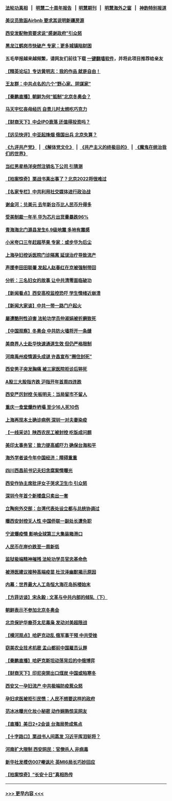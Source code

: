 #### [法轮功真相](https://github.com/gfw-breaker/truth/blob/master/README.md?t=0) &nbsp;&nbsp;|&nbsp;&nbsp; [明慧二十周年报告](https://github.com/gfw-breaker/mh-reports/blob/master/README.md?t=0) &nbsp;&nbsp;|&nbsp;&nbsp;[明慧期刊](https://github.com/gfw-breaker/mh-qikan) &nbsp;&nbsp;|&nbsp;&nbsp; [明慧海外之窗](https://github.com/gfw-breaker/mh-news/blob/master/README.md?t=0) &nbsp;&nbsp;|&nbsp;&nbsp; [神韵特别报道](https://github.com/gfw-breaker/mh-news/blob/master/shenyun.md?t=0)
#### [美议员致函Airbnb 要求其说明新疆房源](../pages/nsc413/n13489654.md?t=01081300) 
#### [西安发配物资要求说“感谢政府”引众怒](../pages/nsc413/n13489631.md?t=01081300) 
#### [黑龙江鹤岗市快破产 专家：更多城镇陷财困](../pages/nsc413/n13489436.md?t=01081300) 
#### 五毛举报越来越频繁，请网友们前往下载 [一键翻墙软件](https://github.com/gfw-breaker/ssr-accounts)，并将此项目推荐给亲友
#### [【精英论坛】专访黄明志：我的作品 就是自由！](../pages/nsc413/n13489403.md?t=01081300) 
#### [王友群：中共点名的六个“野心家、阴谋家”](../pages/nsc413/n13489448.md?t=01081300) 
#### [【秦鹏直播】朝鲜为何“抵制”北京冬奥会？](../pages/nsc413/n13489421.md?t=01081300) 
#### [马天宇忆丧母经历 自责儿时太想吃巧克力](../pages/nsc413/n13489144.md?t=01081300) 
#### [【财商天下】中企IPO衰落 还值得投资吗？](../pages/nsc413/n13489109.md?t=01081300) 
#### [【远见快评】中亚起烽烟 俄国出兵 北京失算？](../pages/nsc413/n13489383.md?t=01081300) 
#### [《九评共产党》](https://github.com/begood0513/9ping.md/blob/master/README.md) &nbsp;|&nbsp; [《解体党文化》](../../../../jtdwh.md/blob/master/README.md)  &nbsp;|&nbsp; [《共产主义的终极目的》](../../../../gczydzjmd.md/blob/master/README.md) &nbsp;|&nbsp; [《魔鬼在统治我们的世界》](../../../../mgztzwmdsj.md/blob/master/README.md) 
#### [当红男星杨洋突然注销名下公司 引猜测](../pages/nsc413/n13489324.md?t=01081300) 
#### [【拍案惊奇】栗战书真出事了？北京2022将很难过](../pages/nsc413/n13488862.md?t=01081300) 
#### [【名家专栏】中共利用社交媒体进行政治战](../pages/nsc413/n13488559.md?t=01081300) 
#### [谢金河：兑美元 去年新台币比人民币升得多](../pages/nsc413/n13489081.md?t=01081300) 
#### [受美制裁一年半 华为芯片出货量暴跌96%](../pages/nsc413/n13489306.md?t=01081300) 
#### [青海海北门源县发生6.9级地震 多地有震感](../pages/nsc413/n13489172.md?t=01081300) 
#### [小米夸口三年赶超苹果 专家：或步华为后尘](../pages/nsc413/n13489248.md?t=01081300) 
#### [上海孕妇控诉医院门诊隔离 延误治疗导致流产](../pages/nsc413/n13489183.md?t=01081300) 
#### [声援李田田联署 发起人赵春红在京被强制带回](../pages/nsc413/n13488967.md?t=01081300) 
#### [分析：三名妇女的故事 让中共清零面临破功](../pages/nsc413/n13488945.md?t=01081300) 
#### [【新闻看点】西安高校监控恐吓 学生情绪近崩溃](../pages/nsc413/n13487032.md?t=01081300) 
#### [【新闻大家谈】中共一带一路门户起火](../pages/nsc413/n13488835.md?t=01081300) 
#### [屡遭酷刑性迫害 法轮功学员仲淑娟被折磨致死](../pages/nsc413/n13485930.md?t=01081300) 
#### [【中国观察】冬奥会 中共防火墙将开一条缝](../pages/nsc413/n13488272.md?t=01081300) 
#### [美商界人士赴华快速通道生效 但仍严格限制](../pages/nsc413/n13488594.md?t=01081300) 
#### [河南禹州疫情源头成谜 许昌宣布“圈住封死”](../pages/nsc413/n13488401.md?t=01081300) 
#### [西安男子突发胸痛 被三家医院拒诊后猝死](../pages/nsc413/n13487460.md?t=01081300) 
#### [A股三大股指齐跌 沪指开年首周四连跌](../pages/nsc413/n13488108.md?t=01081300) 
#### [西安严厉封控 矢板明夫：当局留市不留人](../pages/nsc413/n13488340.md?t=01081300) 
#### [重庆一食堂爆炸坍塌 至少16人死10伤](../pages/nsc413/n13488139.md?t=01081300) 
#### [上海再现本土确诊病例 深圳一对夫妻染疫](../pages/nsc413/n13488102.md?t=01081300) 
#### [【一线采访】陕西农民工被封控 吃饭成问题](../pages/nsc413/n13488085.md?t=01081300) 
#### [美印太事务官：致力提高威吓力 确保台海和平](../pages/nsc413/n13487904.md?t=01081300) 
#### [海外学者谈今年中国经济：障碍重重](../pages/nsc413/n13487967.md?t=01081300) 
#### [四川西昌前书记夫妇贪腐案情曝光](../pages/nsc413/n13488038.md?t=01081300) 
#### [西安作协主席批评女子哭求卫生巾 引众怒](../pages/nsc413/n13487856.md?t=01081300) 
#### [深圳今年首个新楼盘只卖出一套](../pages/nsc413/n13487546.md?t=01081300) 
#### [立陶宛外交部：台湾代表处设立都与总统协调过](../pages/nsc413/n13487639.md?t=01081300) 
#### [曝西安封控无人性 中国侨联一副处长遭免职](../pages/nsc413/n13487506.md?t=01081300) 
#### [宁波爆疫情 影响全球第三大集装箱港口](../pages/nsc413/n13487619.md?t=01081300) 
#### [人民币在岸价跌至一周新低](../pages/nsc413/n13487284.md?t=01081300) 
#### [监狱极端精神摧残 法轮功学员官忠基命危](../pages/nsc413/n13486254.md?t=01081300) 
#### [被港医建议接种高端疫苗 杜汶泽幽默揭示原因](../pages/nsc413/n13487185.md?t=01081300) 
#### [内幕：世界最大人工岛恒大海花岛拆楼始末](../pages/nsc413/n13487429.md?t=01081300) 
#### [【方菲访谈】宋永毅 : 文革与中共内部的倾轧（下）](../pages/nsc413/n13486836.md?t=01081300) 
#### [朝鲜表示不参加北京冬奥会](../pages/nsc413/n13487045.md?t=01081300) 
#### [北京保护华裔芬太尼毒枭 发动对美超限战](../pages/nsc413/n13487256.md?t=01081300) 
#### [【横河观点】哈萨克动乱 俄军事干预 中共受挫](../pages/nsc413/n13487109.md?t=01081300) 
#### [窃美农业技术机密 孟山都前中国雇员认罪](../pages/nsc413/n13487190.md?t=01081300) 
#### [【秦鹏直播】哈萨克斯坦动荡背后的中俄博弈](../pages/nsc413/n13487099.md?t=01081300) 
#### [【财商天下】印尼突禁出口煤炭 中国或陷寒冬](../pages/nsc413/n13486658.md?t=01081300) 
#### [西安又一孕妇流产 中共极端防疫惹众怒](../pages/nsc413/n13486795.md?t=01081300) 
#### [孕妇求医被拒引民愤：人民不想要这样的政府](../pages/nsc413/n13487006.md?t=01081300) 
#### [范冰冰曝光化妆小秘密 动作娴熟惊呆网友](../pages/nsc413/n13486884.md?t=01081300) 
#### [【直播】美日2+2会谈 台海局势成焦点](../pages/nsc413/n13486979.md?t=01081300) 
#### [【十字路口】栗战书人间蒸发 习近平挥泪斩将？](../pages/nsc413/n13486673.md?t=01081300) 
#### [河南扩大限制 西安网民：官僚杀人 非病毒](../pages/nsc413/n13486301.md?t=01081300) 
#### [新华社发模仿007嘲讽片 英MI6局长巧妙回应](../pages/nsc413/n13486644.md?t=01081300) 
#### [【拍案惊奇】“长安十日”真相热传](../pages/nsc413/n13486436.md?t=01081300) 

----
#### [ >>> 更早内容 <<< ](../indexes/nsc413-earlier.md)
